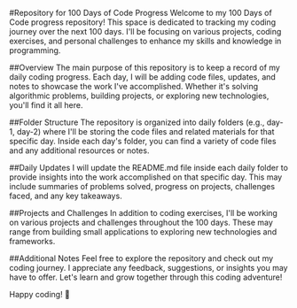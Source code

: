 #Repository for 100 Days of Code Progress
Welcome to my 100 Days of Code progress repository! This space is dedicated to tracking my coding journey over the next 100 days. I'll be focusing on various projects, coding exercises, and personal challenges to enhance my skills and knowledge in programming.

##Overview
The main purpose of this repository is to keep a record of my daily coding progress. Each day, I will be adding code files, updates, and notes to showcase the work I've accomplished. Whether it's solving algorithmic problems, building projects, or exploring new technologies, you'll find it all here.

##Folder Structure
The repository is organized into daily folders (e.g., day-1, day-2) where I'll be storing the code files and related materials for that specific day. Inside each day's folder, you can find a variety of code files and any additional resources or notes.

##Daily Updates
I will update the README.md file inside each daily folder to provide insights into the work accomplished on that specific day. This may include summaries of problems solved, progress on projects, challenges faced, and any key takeaways.

##Projects and Challenges
In addition to coding exercises, I'll be working on various projects and challenges throughout the 100 days. These may range from building small applications to exploring new technologies and frameworks.

##Additional Notes
Feel free to explore the repository and check out my coding journey. I appreciate any feedback, suggestions, or insights you may have to offer. Let's learn and grow together through this coding adventure!

Happy coding! 🚀
